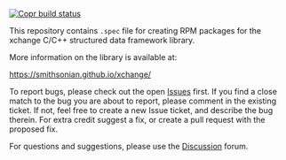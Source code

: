 [![Copr build status](https://copr.fedorainfracloud.org/coprs/attipaci/supernovas/package/xchange/status_image/last_build.png)](https://copr.fedorainfracloud.org/coprs/attipaci/supernovas/package/xchange/)

This repository contains `.spec` file for creating RPM packages for the xchange C/C++ structured data framework library.

More information on the library is available at:

 https://smithsonian.github.io/xchange/
 
To report bugs, please check out the open [Issues](https://github.com/Smithsonian/xchange-rpm-spec/issues) first.
If you find a close match to the bug you are about to report, please comment in the existing ticket. If not, feel
free to create a new Issue ticket, and describe the bug therein. For extra credit suggest a fix, or create a pull 
request with the proposed fix.

For questions and suggestions, please use the [Discussion](https://github.com/Smithsonian/xchange-rpm-spec/issues) forum.


